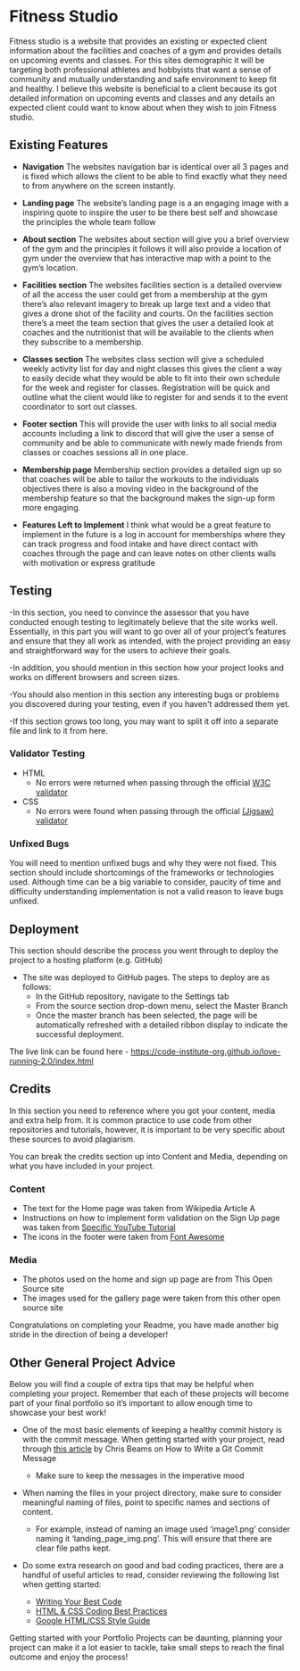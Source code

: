 # __Fitness Studio__

Fitness studio is a website that provides an existing or expected client information about the facilities and coaches of a gym and provides details on upcoming events and classes.
For this sites demographic it will be targeting both professional athletes and hobbyists that want a sense of community and mutually understanding and safe environment to keep fit and healthy.
I believe this website is beneficial to a client because its got detailed information on upcoming events and classes and any details an expected client could want to know about when they wish to join Fitness studio.

## Existing Features

- __Navigation__
The websites navigation bar is identical over all 3 pages and is fixed which allows the client to be able to find exactly what they need to from anywhere on the screen instantly.

- __Landing page__ 
The website’s landing page is a an engaging image with a inspiring quote to inspire the user to be there best self and showcase the principles the whole team follow

- __About section__
The websites about section will give you a brief overview of the gym and the principles it follows it will also provide a location of gym under the overview that has interactive map with a point to the gym’s location.

- __Facilities section__
The websites facilities section is a detailed overview of all the access the user could get from a membership at the gym there’s also relevant imagery to break up large text and a video that gives a drone shot of the facility and courts.
On the facilities section there’s a meet the team section that gives the user a detailed look at coaches and the nutritionist that will be available to the clients when they subscribe to a membership.

- __Classes section__
The websites class section will give a scheduled weekly activity list for day and night classes this gives the client a way to easily decide what they would be able to fit into their own schedule for the week and register for classes.
Registration will be quick and outline what the client would like to register for and sends it to the event coordinator to sort out classes.

- __Footer section__
This will provide the user with links to all social media accounts including a link to discord that will give the user a sense of community and be able to communicate with newly made friends from classes or coaches sessions all in one place.

- __Membership page__
Membership section provides a detailed sign up so that coaches will be able to tailor the workouts to the individuals objectives there is also a moving video in the background of the membership feature so that the background makes the sign-up form more engaging.

- __Features Left to Implement__
I think what would be  a great feature to implement in the future is a log in account for memberships where they can track progress and food intake and have direct contact with coaches through the page and can leave notes on other clients walls with motivation or express gratitude

## Testing 

-In this section, you need to convince the assessor that you have conducted enough testing to legitimately believe that the site works well. Essentially, in this part you will want to go over all of your project’s features and ensure that they all work as intended, with the project providing an easy and straightforward way for the users to achieve their goals.

-In addition, you should mention in this section how your project looks and works on different browsers and screen sizes.

-You should also mention in this section any interesting bugs or problems you discovered during your testing, even if you haven't addressed them yet.

-If this section grows too long, you may want to split it off into a separate file and link to it from here.


### Validator Testing 

- HTML
  - No errors were returned when passing through the official [W3C validator](https://validator.w3.org/nu/?doc=https%3A%2F%2Fcode-institute-org.github.io%2Flove-running-2.0%2Findex.html)
- CSS
  - No errors were found when passing through the official [(Jigsaw) validator](https://jigsaw.w3.org/css-validator/validator?uri=https%3A%2F%2Fvalidator.w3.org%2Fnu%2F%3Fdoc%3Dhttps%253A%252F%252Fcode-institute-org.github.io%252Flove-running-2.0%252Findex.html&profile=css3svg&usermedium=all&warning=1&vextwarning=&lang=en#css)

### Unfixed Bugs

You will need to mention unfixed bugs and why they were not fixed. This section should include shortcomings of the frameworks or technologies used. Although time can be a big variable to consider, paucity of time and difficulty understanding implementation is not a valid reason to leave bugs unfixed. 

## Deployment

This section should describe the process you went through to deploy the project to a hosting platform (e.g. GitHub) 

- The site was deployed to GitHub pages. The steps to deploy are as follows: 
  - In the GitHub repository, navigate to the Settings tab 
  - From the source section drop-down menu, select the Master Branch
  - Once the master branch has been selected, the page will be automatically refreshed with a detailed ribbon display to indicate the successful deployment. 

The live link can be found here - https://code-institute-org.github.io/love-running-2.0/index.html 


## Credits 

In this section you need to reference where you got your content, media and extra help from. It is common practice to use code from other repositories and tutorials, however, it is important to be very specific about these sources to avoid plagiarism. 

You can break the credits section up into Content and Media, depending on what you have included in your project. 

### Content 

- The text for the Home page was taken from Wikipedia Article A
- Instructions on how to implement form validation on the Sign Up page was taken from [Specific YouTube Tutorial](https://www.youtube.com/)
- The icons in the footer were taken from [Font Awesome](https://fontawesome.com/)

### Media

- The photos used on the home and sign up page are from This Open Source site
- The images used for the gallery page were taken from this other open source site


Congratulations on completing your Readme, you have made another big stride in the direction of being a developer! 

## Other General Project Advice

Below you will find a couple of extra tips that may be helpful when completing your project. Remember that each of these projects will become part of your final portfolio so it’s important to allow enough time to showcase your best work! 

- One of the most basic elements of keeping a healthy commit history is with the commit message. When getting started with your project, read through [this article](https://chris.beams.io/posts/git-commit/) by Chris Beams on How to Write  a Git Commit Message 
  - Make sure to keep the messages in the imperative mood 

- When naming the files in your project directory, make sure to consider meaningful naming of files, point to specific names and sections of content.
  - For example, instead of naming an image used ‘image1.png’ consider naming it ‘landing_page_img.png’. This will ensure that there are clear file paths kept. 

- Do some extra research on good and bad coding practices, there are a handful of useful articles to read, consider reviewing the following list when getting started:
  - [Writing Your Best Code](https://learn.shayhowe.com/html-css/writing-your-best-code/)
  - [HTML & CSS Coding Best Practices](https://medium.com/@inceptiondj.info/html-css-coding-best-practice-fadb9870a00f)
  - [Google HTML/CSS Style Guide](https://google.github.io/styleguide/htmlcssguide.html#General)

Getting started with your Portfolio Projects can be daunting, planning your project can make it a lot easier to tackle, take small steps to reach the final outcome and enjoy the process! 

